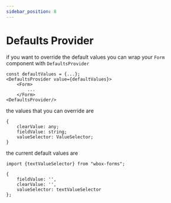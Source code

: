 ```yaml
---
sidebar_position: 8
---
```


# Defaults Provider


if you want to override the default values you can wrap your `Form` component with `DefaultsProvider`

    const defaultValues = {...};
    <DefaultsProvider value={defaultValues}>
        <Form>
            ...
        </Form>
    <DefaultsProvider/>

the values that you can override are

    {
        clearValue: any;
        fieldValue: string;
        valueSelector: ValueSelector;
    }

the current default values are

    import {textValueSelector} from "wbox-forms";
    
    {
        fieldValue: '',
        clearValue: '',
        valueSelector: textValueSelector
    };


